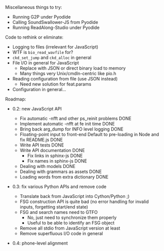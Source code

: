 Miscellaneous things to try:

- Running G2P under Pyodide
- Calling SoundSwallower-JS from Pyodide
- Running ReadAlong-Studio under Pyodide

Code to rethink or eliminate:

- Logging to files (irrelevant for JavaScript)
- WTF is `bio_read_wavfile` for?
- `ckd_set_jump` and `ckd_alloc` in general
- File I/O in general for JavaScript
  - Replace with JSON or direct binary load to memory
  - Many things very Unix/cmdln-centric like pio.h
- Reading configuration from file (use JSON instead)
  - Need new solution for feat.params
- Configuration in general...

Roadmap:

- 0.2: new JavaScript API
  - Fix automatic -nfft and other ps_reinit problems DONE
  - Implement automatic -nfft at fe init time DONE
  - Bring back arg_dump for INFO level logging DONE
  - Floating-point input to front-end
    Default to pre-loading in Node and fix README.js DONE
  - Write API tests DONE
  - Write API documentation DONE
	- Fix links in sphinx-js DONE
	- Fix names in sphinx-js DONE
  - Dealing with models DONE
  - Dealing with grammars as assets DONE
  - Loading words from extra dictionary DONE

- 0.3: fix various Python APIs and remove code
  - Translate back from JavaScript into Cython/Python ;)
  - FSG construction API is quite bad (no error handling for invalid
	inputs, forgetting start/end state)
  - FSG and search names need to GTFO
	- No, just need to synchronize them properly
	- Useful to be able to identify an FSG object
  - Remove all stdio from JavaScript version at least
  - Remove superfluous I/O code in general

- 0.4: phone-level alignment
